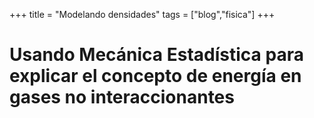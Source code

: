 +++
title = "Modelando densidades"
tags = ["blog","fisica"]
+++

# Usando Mecánica Estadística para explicar el concepto de energía en gases no interaccionantes